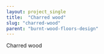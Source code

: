 ```yaml
---
layout: project_single
title:  "Charred wood"
slug: "charred-wood"
parent: "burnt-wood-floors-design"
---
```

Charred wood